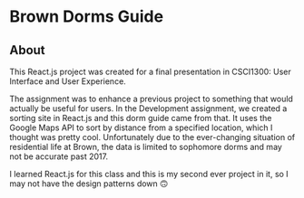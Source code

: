 # Brown Dorms Guide
## About
This React.js project was created for a final presentation in CSCI1300: User Interface and User 
Experience.

The assignment was to enhance a previous project to something that would actually be useful for users.
In the Development assignment, we created a sorting site in React.js and this dorm guide came from
that. It uses the Google Maps API to sort by distance from a specified location, which I thought was
pretty cool. Unfortunately due to the ever-changing situation of residential life at Brown, the data
is limited to sophomore dorms and may not be accurate past 2017.

I learned React.js for this class and this is my second ever project in it, so I may not have the
design patterns down 🙃